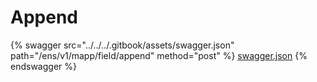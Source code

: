 # Append

{% swagger src="../../../.gitbook/assets/swagger.json" path="/ens/v1/mapp/field/append" method="post" %}
[swagger.json](../../../.gitbook/assets/swagger.json)
{% endswagger %}
